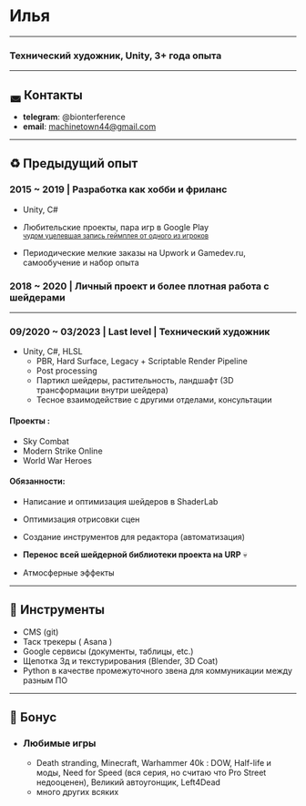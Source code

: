 # Илья
---
### Технический художник, Unity, 3+ года опыта   

---
## ◛ Контакты
- **telegram**: @bionterference
- **email**: machinetown44@gmail.com

---

## ♻ Предыдущий опыт
### 2015 ~ 2019 | Разработка как хобби и фриланс 

  - Unity, C# 
  - Любительские проекты, пара игр в Google Play  
  <sub>[чудом уцелевшая запись геймплея от одного из игроков](https://www.youtube.com/watch?v=dkX_DMsa-d0)</sub>  
  
  - Периодические мелкие заказы на Upwork и Gamedev.ru, самообучение и набор опыта
### 2018 ~ 2020 | Личный проект и более плотная работа с шейдерами   
---
### 09/2020 ~ 03/2023 | Last level |  **Технический художник**  
 
 - Unity, C#, HLSL  
   - PBR, Hard Surface, Legacy + Scriptable Render Pipeline 
   - Post processing
   - Партикл шейдеры, растительность, ландшафт (3D трансформации внутри шейдера)
   - Тесное взаимодействие с другими отделами, консультации
 #### Проекты :
 - Sky Combat
 - Modern Strike Online
 - World War Heroes  
 #### Обязанности:
  - Написание и оптимизация шейдеров в ShaderLab
  - Оптимизация отрисовки сцен
  - Создание инструментов для редактора (автоматизация)
  - **Перенос всей шейдерной библиотеки проекта на URP** 💀
  
  
  - Атмосферные эффекты  
---

## 🔧 Инструменты

- CMS (git)
- Таск трекеры ( Asana )
- Google сервисы (документы, таблицы, etc.) 
- Щепотка 3д и текстурирования (Blender, 3D Coat)
- Python в качестве промежуточного звена для коммуникации между разным ПО  
---

## 📀 Бонус
  
- ### Любимые игры
  - Death stranding, Minecraft, Warhammer 40k : DOW, Half-life и моды, Need for Speed (вся серия, но считаю что Pro Street недооценен), Великий автоугонщик, Left4Dead 
  - много других всяких

